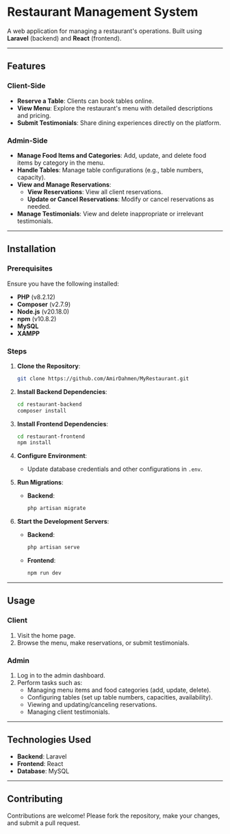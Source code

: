 # Restaurant Management System  

A web application for managing a restaurant's operations. Built using **Laravel** (backend) and **React** (frontend).

---  

## Features  

### Client-Side  
- **Reserve a Table**: Clients can book tables online.  
- **View Menu**: Explore the restaurant's menu with detailed descriptions and pricing.  
- **Submit Testimonials**: Share dining experiences directly on the platform.  

### Admin-Side  
- **Manage Food Items and Categories**: Add, update, and delete food items by category in the menu.  
- **Handle Tables**: Manage table configurations (e.g., table numbers, capacity).  
- **View and Manage Reservations**:  
  - **View Reservations**: View all client reservations.  
  - **Update or Cancel Reservations**: Modify or cancel reservations as needed.  
- **Manage Testimonials**: View and delete inappropriate or irrelevant testimonials.  

---  

## Installation  

### Prerequisites  
Ensure you have the following installed:  
- **PHP** (v8.2.12)  
- **Composer** (v2.7.9)  
- **Node.js** (v20.18.0)  
- **npm** (v10.8.2)  
- **MySQL**  
- **XAMPP**

### Steps  
1. **Clone the Repository**:  
   ```bash  
   git clone https://github.com/AmirDahmen/MyRestaurant.git
   ```  

2. **Install Backend Dependencies**:  
   ```bash  
   cd restaurant-backend  
   composer install  
   ```  

3. **Install Frontend Dependencies**:  
   ```bash  
   cd restaurant-frontend  
   npm install  
   ```  

4. **Configure Environment**:  
   - Update database credentials and other configurations in `.env`.  

5. **Run Migrations**:  
   - **Backend**:  
     ```bash  
     php artisan migrate  
     ```  

6. **Start the Development Servers**:  
   - **Backend**:  
     ```bash  
     php artisan serve  
     ```  
   - **Frontend**:  
     ```bash  
     npm run dev  
     ```  

---  

## Usage  

### Client  
1. Visit the home page.  
2. Browse the menu, make reservations, or submit testimonials.  

### Admin  
1. Log in to the admin dashboard.  
2. Perform tasks such as:  
   - Managing menu items and food categories (add, update, delete).  
   - Configuring tables (set up table numbers, capacities, availability).  
   - Viewing and updating/canceling reservations.  
   - Managing client testimonials.  

---  

## Technologies Used  
- **Backend**: Laravel  
- **Frontend**: React  
- **Database**: MySQL  

---  

## Contributing  
Contributions are welcome! Please fork the repository, make your changes, and submit a pull request.  

